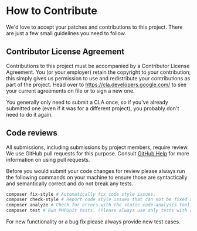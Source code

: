 # How to Contribute

We'd love to accept your patches and contributions to this project. There are
just a few small guidelines you need to follow.

## Contributor License Agreement

Contributions to this project must be accompanied by a Contributor License
Agreement. You (or your employer) retain the copyright to your contribution;
this simply gives us permission to use and redistribute your contributions as
part of the project. Head over to <https://cla.developers.google.com/> to see
your current agreements on file or to sign a new one.

You generally only need to submit a CLA once, so if you've already submitted one
(even if it was for a different project), you probably don't need to do it
again.

## Code reviews

All submissions, including submissions by project members, require review. We
use GitHub pull requests for this purpose. Consult
[GitHub Help](https://help.github.com/articles/about-pull-requests/) for more
information on using pull requests.

Before you would submit your code changes for review please always run the
following commands on your machine to ensure those are syntactically and semantically
correct and do not break any tests.

```sh
composer fix-style # Automatically fix code style issues.
composer check-style # Report code style issues that can not be fixed automatically.
composer analyze # Check for errors with the static code-analysis tool.
composer test # Run PHPUnit tests. (Please always use only tests with real Apigee Edge.) 
```

For new functionality or a bug fix please always provide new test cases.
